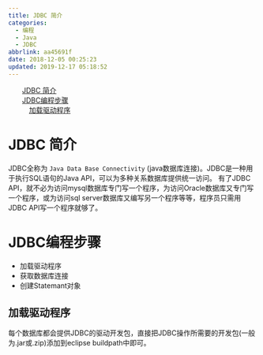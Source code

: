 ```yaml
---
title: JDBC 简介
categories:
  - 编程
  - Java
  - JDBC
abbrlink: aa45691f
date: 2018-12-05 00:25:23
updated: 2019-12-17 05:18:52
---
```

<div id='my_toc'><a href="/blog/aa45691f/#JDBC-简介" class="header_2">JDBC 简介</a>&nbsp;<br><a href="/blog/aa45691f/#JDBC编程步骤" class="header_2">JDBC编程步骤</a>&nbsp;<br><a href="/blog/aa45691f/#加载驱动程序" class="header_3">加载驱动程序</a>&nbsp;<br></div>
<style>.header_1{margin-left: 1em;}.header_2{margin-left: 2em;}.header_3{margin-left: 3em;}.header_4{margin-left: 4em;}.header_5{margin-left: 5em;}.header_6{margin-left: 6em;}</style>
<!--more-->
<script>if (navigator.platform.search('arm')==-1){document.getElementById('my_toc').style.display = 'none';}var e,p = document.getElementsByTagName('p');while (p.length>0) {e = p[0];e.parentElement.removeChild(e);}</script>

<!--end-->
# JDBC 简介
JDBC全称为 `Java Data Base Connectivity` (java数据库连接)。JDBC是一种用于执行SQL语句的Java API，可以为多种关系数据库提供统一访问。
有了JDBC API，就不必为访问mysql数据库专门写一个程序，为访问Oracle数据库又专门写一个程序，或为访问sql server数据库又编写另一个程序等等，程序员只需用JDBC API写一个程序就够了。
# JDBC编程步骤
- 加载驱动程序 
- 获取数据库连接
- 创建Statemant对象

## 加载驱动程序
每个数据库都会提供JDBC的驱动开发包，直接把JDBC操作所需要的开发包(一般为.jar或.zip)添加到eclipse buildpath中即可。
